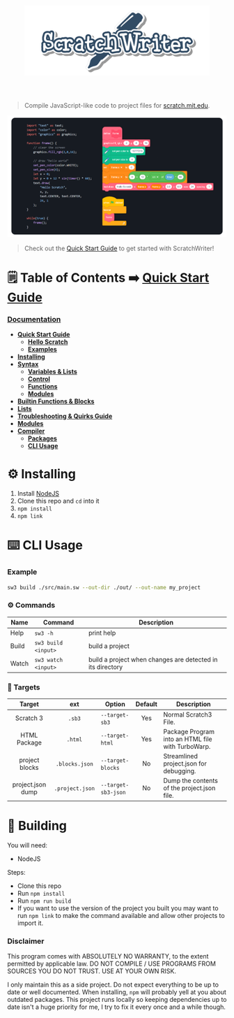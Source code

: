 <h1 align="center">
  <br>
  <img height="160" src="./images/scratchwriter_hero.png" alt="ScratchWriter">
  <br>
  <br> 
</h1>

> Compile JavaScript-like code to project files for [scratch.mit.edu](https://scratch.mit.edu).


![Hello World Program Code and Blocks](./docs/images/hello_scratch/hello_scratch.png)
> Check out the [Quick Start Guide](./docs/quick_start.md) to get started with ScratchWriter!

# 🗒️ Table of Contents ➡️ [Quick Start Guide](./docs/quick_start.md) 
### **[Documentation](./readme.md)**
- **[Quick Start Guide](./docs/quick_start.md)**
  - **[Hello Scratch](./docs/examples/hello_scratch.md)**
  - **[Examples](https://github.com/ScratchWriter/sw_examples/tree/main)**
- **[Installing](#installing)**
- **[Syntax](./docs/syntax.md)**
  - **[Variables & Lists](./docs/syntax.md/#variables--lists)**
  - **[Control](./docs/syntax.md/#control-statements)**
  - **[Functions](./docs/syntax.md/#functions)**
  - **[Modules](./docs/syntax.md/#modules--assets)**
- **[Builtin Functions & Blocks](./docs/builtin.md)**
- **[Lists](./docs/lists.md)**
- **[Troubleshooting & Quirks Guide](./docs/troubleshooting.md)**
- **[Modules](./docs/modules/index.md)**
- **[Compiler](#cli-usage)**
  - **[Packages](./docs/packages.md)**
  - **[CLI Usage](#cli-usage)**

# ⚙️ Installing
1. Install [NodeJS](https://nodejs.org/en)
1. Clone this repo and `cd` into it
1. `npm install`
1. `npm link`

# ⌨️ CLI Usage
### Example
```sh
sw3 build ./src/main.sw --out-dir ./out/ --out-name my_project
```
### ⚙️ Commands
| Name     | Command               | Description     |
| -------- | --------------------- | --------------- |
| Help     | `sw3 -h`              | print help      |
| Build    | `sw3 build <input>`   | build a project |
| Watch    | `sw3 watch <input>`   | build a project when changes are detected in its directory |

### 🎯 Targets
| Target            | ext                  |  Option             | Default | Description |
| :---------------: | :------------------: | ------------------- | :-----: | ----------- |
| Scratch 3         | `.sb3`               | `--target-sb3`      | Yes     | Normal Scratch3 File. |
| HTML Package      | `.html`              | `--target-html`     | Yes     | Package Program into an HTML file with TurboWarp. |
| project blocks    | `.blocks.json`       | `--target-blocks`   | No      | Streamlined project.json for debugging. |
| project.json dump | `.project.json`      | `--target-sb3-json` | No      | Dump the contents of the project.json file. |

# 🔨 Building
You will need:
- NodeJS

Steps:
- Clone this repo
- Run `npm install`
- Run `npm run build`
- If you want to use the version of the project you built you may want to run `npm link` to make the command available and allow other projects to import it.

### Disclaimer
This program comes with ABSOLUTELY NO WARRANTY, to the extent permitted by applicable law. DO NOT COMPILE / USE PROGRAMS FROM SOURCES YOU DO NOT TRUST. USE AT YOUR OWN RISK.

I only maintain this as a side project. Do not expect everything to be up to date or well documented. When installing, `npm` will probably yell at you about outdated packages. This project runs locally so keeping dependencies up to date isn't a huge priority for me, I try to fix it every once and a while though.
